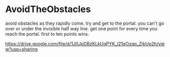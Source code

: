 # AvoidTheObstacles
avoid obstacles as they rapidly come.
try and get to the portal.
you can't go over or under the invisible half way line.
get one point for every time you reach the portal.
first to ten points wins.


https://drive.google.com/file/d/1J0JpDBzKLkUqPYK_l21qOzqp_ZjbUp2h/view?usp=sharing



